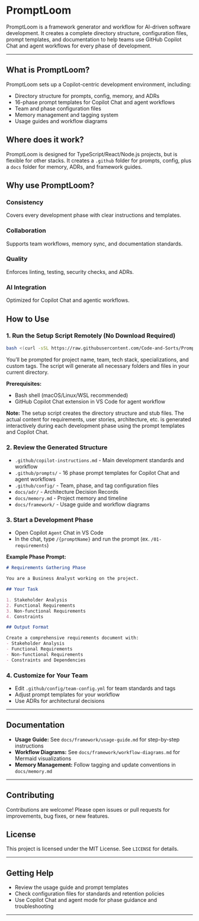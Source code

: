 # PromptLoom

PromptLoom is a framework generator and workflow for AI-driven software development. It creates a complete directory structure, configuration files, prompt templates, and documentation to help teams use GitHub Copilot Chat and agent workflows for every phase of development.

---

## What is PromptLoom?

PromptLoom sets up a Copilot-centric development environment, including:
- Directory structure for prompts, config, memory, and ADRs
- 16-phase prompt templates for Copilot Chat and agent workflows
- Team and phase configuration files
- Memory management and tagging system
- Usage guides and workflow diagrams

## Where does it work?

PromptLoom is designed for TypeScript/React/Node.js projects, but is flexible for other stacks. It creates a `.github` folder for prompts, config, plus a `docs` folder for memory, ADRs, and framework guides.

## Why use PromptLoom?

### Consistency

Covers every development phase with clear instructions and templates.

### Collaboration

Supports team workflows, memory sync, and documentation standards.

### Quality

Enforces linting, testing, security checks, and ADRs.

### AI Integration

Optimized for Copilot Chat and agentic workflows.

## How to Use

### 1. Run the Setup Script Remotely (No Download Required)

```bash
bash <(curl -sSL https://raw.githubusercontent.com/Code-and-Sorts/PromptLoom/main/generate.sh)
```

You’ll be prompted for project name, team, tech stack, specializations, and custom tags. The script will generate all necessary folders and files in your current directory.

**Prerequisites:**
- Bash shell (macOS/Linux/WSL recommended)
- GitHub Copilot Chat extension in VS Code for agent workflow

**Note:** The setup script creates the directory structure and stub files. The actual content for requirements, user stories, architecture, etc. is generated interactively during each development phase using the prompt templates and Copilot Chat.

### 2. Review the Generated Structure

- `.github/copilot-instructions.md` - Main development standards and workflow
- `.github/prompts/` - 16 phase prompt templates for Copilot Chat and agent workflows
- `.github/config/` - Team, phase, and tag configuration files
- `docs/adr/` - Architecture Decision Records
- `docs/memory.md` - Project memory and timeline
- `docs/framework/` - Usage guide and workflow diagrams

### 3. Start a Development Phase

- Open Copilot `Agent` Chat in VS Code
- In the chat, type `/{promptName}` and run the prompt (ex. `/01-requirements`)

**Example Phase Prompt:**

```markdown
# Requirements Gathering Phase

You are a Business Analyst working on the project.

## Your Task

1. Stakeholder Analysis
2. Functional Requirements
3. Non-functional Requirements
4. Constraints

## Output Format

Create a comprehensive requirements document with:
- Stakeholder Analysis
- Functional Requirements
- Non-functional Requirements
- Constraints and Dependencies
```

### 4. Customize for Your Team

- Edit `.github/config/team-config.yml` for team standards and tags
- Adjust prompt templates for your workflow
- Use ADRs for architectural decisions

---

## Documentation

- **Usage Guide:** See `docs/framework/usage-guide.md` for step-by-step instructions
- **Workflow Diagrams:** See `docs/framework/workflow-diagrams.md` for Mermaid visualizations
- **Memory Management:** Follow tagging and update conventions in `docs/memory.md`

---

## Contributing

Contributions are welcome! Please open issues or pull requests for improvements, bug fixes, or new features.

## License

This project is licensed under the MIT License. See `LICENSE` for details.

---

## Getting Help

- Review the usage guide and prompt templates
- Check configuration files for standards and retention policies
- Use Copilot Chat and agent mode for phase guidance and troubleshooting

---
